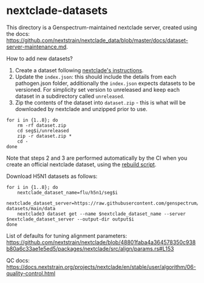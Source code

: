 # nextclade-datasets

This directory is a Genspectrum-maintained nextclade server, created using the docs: https://github.com/nextstrain/nextclade_data/blob/master/docs/dataset-server-maintenance.md. 

How to add new datasets?

1. Create a dataset following [nextclade's instructions](https://github.com/nextstrain/nextclade_data/blob/master/docs/dataset-creation-guide.md).
2. Update the `index.json`: this should include the details from each pathogen.json folder, additionally the `index.json` expects datasets to be versioned. For simplicity set version to unreleased and keep each dataset in a subdirectory called `unreleased`.
3. Zip the contents of the dataset into `dataset.zip` - this is what will be downloaded by nextclade and unzipped prior to use.
```
for i in {1..8}; do
    rm -rf dataset.zip
    cd seg$i/unreleased
    zip -r dataset.zip *
    cd -
done
```

Note that steps 2 and 3 are performed automatically by the CI when you create an official nextclade dataset, using the [rebuild script](https://github.com/nextstrain/nextclade_data/blob/master/scripts/rebuild/). 


Download H5N1 datasets as follows:
```
for i in {1..8}; do 
    nextclade_dataset_name=flu/h5n1/seg$i
    nextclade_dataset_server=https://raw.githubusercontent.com/genspectrum/nextclade-datasets/main/data
    nextclade3 dataset get --name $nextclade_dataset_name --server $nextclade_dataset_server --output-dir output$i
done
```

List of defaults for tuning alignment parameters: https://github.com/nextstrain/nextclade/blob/48801faba4a364578350c938b80a6c33ae1e5ed5/packages/nextclade/src/align/params.rs#L153

QC docs: https://docs.nextstrain.org/projects/nextclade/en/stable/user/algorithm/06-quality-control.html